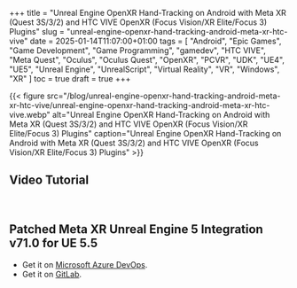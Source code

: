 +++
title = "Unreal Engine OpenXR Hand-Tracking on Android with Meta XR (Quest 3S/3/2) and HTC VIVE OpenXR (Focus Vision/XR Elite/Focus 3) Plugins"
slug = "unreal-engine-openxr-hand-tracking-android-meta-xr-htc-vive"
date = 2025-01-14T11:07:00+01:00
tags = [ "Android", "Epic Games", "Game Development", "Game Programming", "gamedev", "HTC VIVE", "Meta Quest", "Oculus", "Oculus Quest", "OpenXR", "PCVR", "UDK", "UE4", "UE5", "Unreal Engine", "UnrealScript", "Virtual Reality", "VR", "Windows", "XR" ]
toc = true
draft = true
+++

{{< figure src="/blog/unreal-engine-openxr-hand-tracking-android-meta-xr-htc-vive/unreal-engine-openxr-hand-tracking-android-meta-xr-htc-vive.webp" alt="Unreal Engine OpenXR Hand-Tracking on Android with Meta XR (Quest 3S/3/2) and HTC VIVE OpenXR (Focus Vision/XR Elite/Focus 3) Plugins" caption="Unreal Engine OpenXR Hand-Tracking on Android with Meta XR (Quest 3S/3/2) and HTC VIVE OpenXR (Focus Vision/XR Elite/Focus 3) Plugins" >}}



<!--more-->

## Video Tutorial

<br/>

## Patched Meta XR Unreal Engine 5 Integration v71.0 for UE 5.5

- Get it on [Microsoft Azure DevOps](https://dev.azure.com/NuLL3rr0r/_git/meta-xr-unreal-engine-integration-patched).
- Get it on [GitLab](https://gitlab.com/NuLL3rr0r/meta-xr-unreal-engine-integration-patched).